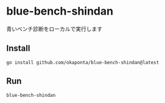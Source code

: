 # blue-bench-shindan
青いベンチ診断をローカルで実行します

## Install
`go install github.com/okaponta/blue-bench-shindan@latest`

## Run
`blue-bench-shindan`
